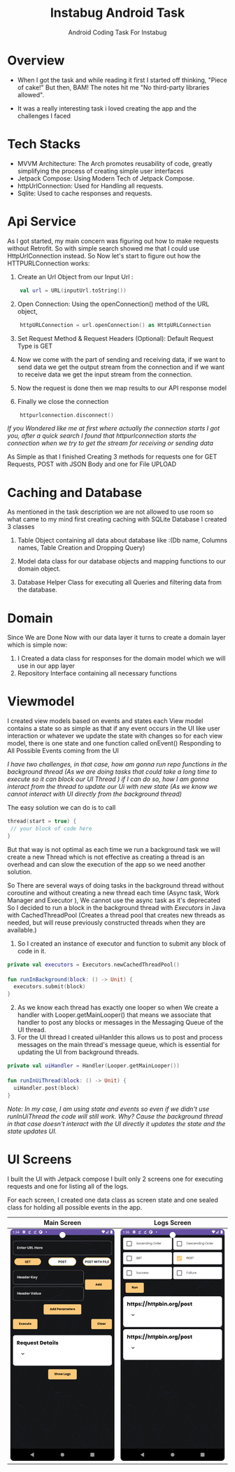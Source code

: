 <h1 align="center">Instabug Android Task</h1>

<p align="center">
Android Coding Task For Instabug



# Overview

- When I got the task and while reading it first I started off thinking, "Piece of cake!" But then, BAM! The notes hit me "No third-party libraries allowed". 

- It was a really interesting task i loved creating the app and the challenges I faced 

# Tech Stacks

- MVVM Architecture: The Arch promotes reusability of code, greatly simplifying the process of creating simple user interfaces
- Jetpack Compose: Using Modern Tech of Jetpack Compose.
- httpUrlConnection: Used for Handling all requests.
- Sqlite: Used to cache responses and requests.


# Api Service 

As I got started, my main concern was figuring out how to make requests without Retrofit. So with simple search showed me that I could use HttpUrlConnection instead.
So Now let's start to figure out how the HTTPURLConnection works: 

1. Create an Url Object from our Input Url : 
```kotlin
    val url = URL(inputUrl.toString())
```
2. Open Connection: Using the openConnection() method of the URL object, 
```kotlin
    httpURLConnection = url.openConnection() as HttpURLConnection
```
3. Set Request Method & Request Headers (Optional): Default Request Type is GET

5. Now we come with the part of sending and receiving data, if we want to send data we get the output stream from the connection and if we want to receive data we get the input stream from the connection.

6. Now the request is done then we map results to our API response model

7. Finally we close the connection
```kotlin
    httpurlconnection.disconnect()
```
*If you Wondered like me at first where actually the connection starts I got you, after a quick search I found that httpurlconnection starts the connection when we try to get the stream for receiving or sending data*

As Simple as that I finished Creating 3 methods for requests one for GET Requests, POST with JSON Body and one for File UPLOAD

# Caching and Database 
As mentioned in the task description we are not allowed to use room so what came to my mind first creating caching with SQLite Database I created 3 classes 

1. Table Object containing all data about database like :(Db name, Columns names, Table Creation and Dropping Query)
   
2. Model data class for our database objects and mapping functions to our domain object.
   
3. Database Helper Class for executing all Queries and filtering data from the database. 

# Domain 
Since We are Done Now with our data layer it turns to create a domain layer which is simple now:

1. I Created a data class for responses for the domain model which we will use in our app layer
2. Repository Interface containing all necessary functions

# Viewmodel 
I created view models based on events and states each View model contains a state so as simple as that if any event occurs in the UI like user interaction or whatever we update the state with changes
so for each view model, there is one state and one function called onEvent() Responding to All Possible Events coming from the UI


*I have two challenges, in that case, how am gonna run repo functions in the background thread (As we are doing tasks that could take a long time to execute so it can block our UI Thread ) if I can do so, how I am gonna interact from the thread to update our Ui with new state (As we know we cannot interact with UI directly from the background thread)*


The easy solution we can do is to call 
```kotlin
thread(start = true) {
 // your block of code here 
}
```
But that way is not optimal as each time we run a background task we will create a new Thread which is not effective as creating a thread is an overhead and can slow the execution of the app so we need another solution.

So There are several ways of doing tasks in the background thread without coroutine and without creating a new thread each time (Async task, Work Manager and Executor ), We cannot use the async task as it's deprecated So I decided to run a block in the background thread with *Executors* in Java with CachedThreadPool (Creates a thread pool that creates new threads as needed, but will reuse previously constructed threads when they are available.)

1. So I created  an instance of executor and function to submit any block of code in it.
```kotlin
private val executors = Executors.newCachedThreadPool()

fun runInBackground(block: () -> Unit) {
  executors.submit(block)
}
```
2. As we know each thread has exactly one looper so when We create a handler with Looper.getMainLooper() that means we associate that handler to post any blocks or messages in the Messaging Queue of the UI thread.
3. For the UI thread I created uiHanlder this allows us to post and process messages on the main thread's message queue, which is essential for updating the UI from background threads.

```kotlin
private val uiHandler = Handler(Looper.getMainLooper())

fun runInUiThread(block: () -> Unit) {
  uiHandler.post(block)
}
```

*Note: In my case, I am using state and events so even if we didn't use runInUiThread the code will still work. Why? Cause the background thread in that case doesn't interact with the UI directly it updates the state and the state updates UI.*


# UI Screens 

I built the UI with Jetpack compose I built only 2 screens one for executing requests and one for listing all of the logs.

For each screen, I created one data class as screen state and one sealed class for holding all possible events in the app.


|                   Main Screen                        |                   Logs Screen                      |                     
|:----------------------------------------------------:|:--------------------------------------------------:|
|     ![Main Screen](mainscreen.png)                   |             ![Logs](LogsScreen.png)                | 










